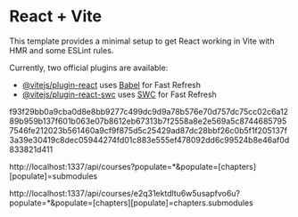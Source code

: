 # React + Vite

This template provides a minimal setup to get React working in Vite with HMR and some ESLint rules.

Currently, two official plugins are available:

- [@vitejs/plugin-react](https://github.com/vitejs/vite-plugin-react/blob/main/packages/plugin-react/README.md) uses [Babel](https://babeljs.io/) for Fast Refresh
- [@vitejs/plugin-react-swc](https://github.com/vitejs/vite-plugin-react-swc) uses [SWC](https://swc.rs/) for Fast Refresh


f93f29bb0a9cba0d8e8bb9277c499dc9d9a78b576e70d757dc75cc02c6a1289b959b137f601b063e07b8612eb67313b7f2558a8e2e569a5c87446857957546fe212023b561460a9cf9f875d5c25429ad87dc28bbf26c0b5f1f205137f3a39e30419c8dec05944274fd01c883e555ef478092dd6c99524b8e46af0d833821d411

http://localhost:1337/api/courses?populate=*&populate=[chapters][populate]=submodules


http://localhost:1337/api/courses/e2q31ektdltu6w5usapfvo6u?populate=*&populate=[chapters][populate]=chapters.submodules